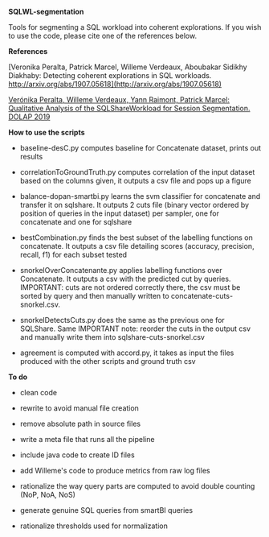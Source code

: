 **SQLWL-segmentation**

Tools for segmenting a SQL workload into coherent explorations.
If you wish to use the code, please cite one of the references below.


**References**

[Veronika Peralta, Patrick Marcel, Willeme Verdeaux, Aboubakar Sidikhy Diakhaby: Detecting coherent explorations in SQL workloads. http://arxiv.org/abs/1907.05618](http://arxiv.org/abs/1907.05618)


[Verónika Peralta, Willeme Verdeaux, Yann Raimont, Patrick Marcel: Qualitative Analysis of the SQLShareWorkload for Session Segmentation. DOLAP 2019](http://ceur-ws.org/Vol-2324/Paper18-PMarcel.pdf)


**How to use the scripts**

- baseline-desC.py computes baseline for Concatenate dataset, prints out results

- correlationToGroundTruth.py computes correlation of the input dataset based on the columns given, it outputs a csv file and pops up a figure

- balance-dopan-smartbi.py learns the svm classifier for concatenate and transfer it on sqlshare. It outputs 2 cuts file (binary vector ordered by position of queries in the input dataset) per sampler, one for concatenate and one for sqlshare

- bestCombination.py finds the best subset of the labelling functions on concatenate. It outputs a csv file detailing scores (accuracy, precision, recall, f1) for each subset tested

- snorkelOverConcatenante.py applies labelling functions over Concatenate. It outputs a csv with the predicted cut by queries. IMPORTANT: cuts are not ordered correctly there, the csv must be sorted by query and then manually written to concatenate-cuts-snorkel.csv.

- snorkelDetectsCuts.py does the same as the previous one for SQLShare. Same IMPORTANT note: reorder the cuts in the output csv and manually write them into sqlshare-cuts-snorkel.csv

- agreement is computed with accord.py, it takes as input the files produced with the other scripts and ground truth csv



**To do**

- clean code

- rewrite to avoid manual file creation

- remove absolute path in source files

- write a meta file that runs all the pipeline

- include java code to create ID files

- add Willeme's code to produce metrics from raw log files

- rationalize the way query parts are computed to avoid double counting (NoP, NoA, NoS)

- generate genuine SQL queries from smartBI queries
 
- rationalize thresholds used for normalization 